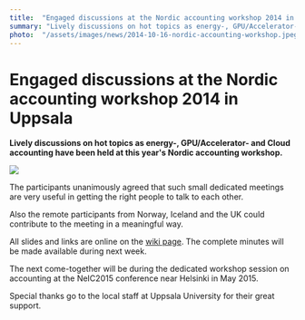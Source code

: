 ```yaml
---
title:  "Engaged discussions at the Nordic accounting workshop 2014 in Uppsala" 
summary: "Lively discussions on hot topics as energy-, GPU/Accelerator- and Cloud accounting have been held at this year's Nordic accounting workshop."
photo:  "/assets/images/news/2014-10-16-nordic-accounting-workshop.jpeg"
---
```


Engaged discussions at the Nordic accounting workshop 2014 in Uppsala
=====================================================================

**Lively discussions on hot topics as energy-, GPU/Accelerator- and Cloud accounting have been held at this year's Nordic accounting workshop.**

<a href="{{ site.baseurl }}/assets/images/news/2014-10-16-nordic-accounting-workshop.jpeg"> <img class="smallpic" src="{{ site.baseurl }}/assets/images/news/2014-10-16-nordic-accounting-workshop.jpeg"> </a>

The participants unanimously agreed that such small dedicated meetings are very useful in getting the right people to talk to each other.

Also the remote participants from Norway, Iceland and the UK could contribute to the meeting in a meaningful way.

All slides and links are online on the [wiki page](https://wiki.neic.no/wiki/Nordic_accounting_workshop_2014). The complete minutes will be made available during next week.

The next come-together will be during the dedicated workshop session on accounting at the NeIC2015 conference near Helsinki in May 2015.

Special thanks go to the local staff at Uppsala University for their great support.
